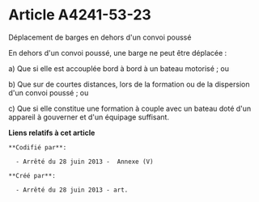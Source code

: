 # Article A4241-53-23

Déplacement de barges en dehors d'un convoi poussé

En dehors d'un convoi poussé, une barge ne peut être déplacée :

a) Que si elle est accouplée bord à bord à un bateau motorisé ; ou

b) Que sur de courtes distances, lors de la formation ou de la dispersion d'un convoi poussé ; ou

c) Que si elle constitue une formation à couple avec un bateau doté d'un appareil à gouverner et d'un équipage suffisant.

**Liens relatifs à cet article**

	**Codifié par**:

	  - Arrêté du 28 juin 2013 -  Annexe (V)

	**Créé par**:

	  - Arrêté du 28 juin 2013 - art.
